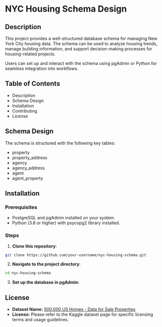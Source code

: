 # NYC Housing Schema Design



## Description
This project provides a well-structured database schema for managing New York City housing data. The schema can be used to analyze housing trends, manage building information, and support decision-making processes for housing-related projects.

Users can set up and interact with the schema using pgAdmin or Python for seamless integration into workflows.



## Table of Contents
- Description
- Schema Design
- Installation
- Contributing
- License



## Schema Design
The schema is structured with the following key tables:
- property
- property_address
- agency
- agency_address
- agent
- agent_property


## Installation

### Prerequisites
- PostgreSQL and pgAdmin installed on your system.
- Python (3.8 or higher) with psycopg2 library installed.

### Steps

1. **Clone this repository**:
```bash
git clone https://github.com/your-username/nyc-housing-schema.git
```

2. **Navigate to the project directory**:
```bash
cd nyc-housing-schema
```

3. **Set up the database in pgAdmin**:


## License
- **Dataset Name:** [500,000 US Homes - Data for Sale Properties](https://www.kaggle.com/datasets/polartech/500000-us-homes-data-for-sale-properties)  
- **License:** Please refer to the Kaggle dataset page for specific licensing terms and usage guidelines.
